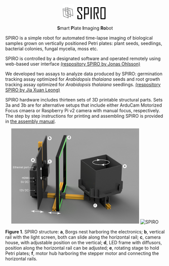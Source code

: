 <p align="center">
  <img src="https://github.com/AlyonaMinina/SPIRO/blob/master/Assembly%20manual/SPIRO%20logo.jpg" height="50" title="SPIRO">
  <img src="https://github.com/AlyonaMinina/SPIRO/blob/master/Assembly%20manual/SPIRO%20text%20logo.jpg" width="100" title="SPIRO">
</p>
<p align="center">
    <b>S</b>mart <b>P</b>late <b>I</b>maging <b>Ro</b>bot

</p>
<p>  
</p>

SPIRO is a simple robot for automated time-lapse imaging of biological samples grown on vertically positioned Petri plates: plant seeds, seedlings, bacterial colonies, fungal mycelia, moss etc.
<p>
SPIRO is controlled by a designated software and operated remotely using web-based user interface <a href="https://github.com/jonasoh/spiro">(respository SPIRO by Jonas Ohlsson)</a>
</p>
<p>
We developed two assays to analyze data produced by SPIRO: germination tracking assay optimized for <i>Arabidopsis thalaiana</i> seeds and root growth tracking assay optimized for <i>Arabidopsis thalaiana</i> seedlings. <a href="https://github.com/jiaxuanleong/spiro-IJmacros">(respository SPIRO by Jia Xuan Leong)</a>
</p>
SPIRO hardware includes thirteen sets of 3D printable structural parts. Sets 3a and 3b are for alternative setups that include either ArduCam Motorized Focus cmaera or Raspberry Pi v2 camera with manual focus, respectively. The step by step instructions for printing and assembling SPIRO is provided in <a href="https://github.com/AlyonaMinina/SPIRO/blob/master/Assembly%20manual/SPIRO%20assembly%20instructions%20v3.pdf">the assembly manual</a>.
<p>  
</p>
<p align="center">
  <img src="https://github.com/AlyonaMinina/SPIRO/blob/master/Assembly%20manual/Figure1A.jpg" height="300" title="SPIRO">
  <img src="https://github.com/AlyonaMinina/SPIRO/blob/master/Assembly%20manual/SPIROstructure.gif" width="300" title="SPIRO">
</p>
<p align="left">
<b>Figure 1</b>. SPIRO structure: <b>a</b>, Borgs nest harboring the electronics; <b>b</b>, vertical rail with the light screen, both can slide along the horizontal rail; <b>c</b>, camera house, with adjustable position on the vertical; <b>d</b>, LED frame with diffusors, position along the horizontal rail can be adjusted; <b>e</b>, rotating stage to hold Petri plates; <b>f</b>, motor hub harboring the stepper motor and connecting the horizontal rails. 
